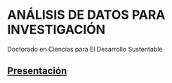 # ANÁLISIS DE DATOS PARA INVESTIGACIÓN

Doctorado en Ciencias para El Desarrollo Sustentable

## [Presentación](https://uninorte-my.sharepoint.com/:f:/g/personal/andresmv_uninorte_edu_co/EhByRVtMPAdLnwFtYmgb-Y0B2Nxk_SJNo2dqVFmcrmb31g?e=qan9Yb)

